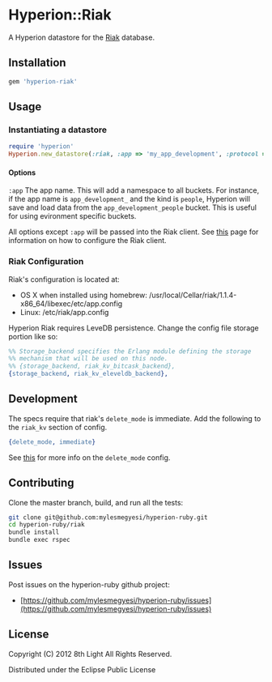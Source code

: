 Hyperion::Riak
=============

A Hyperion datastore for the [Riak](http://basho.com/products/riak-overview/) database.

## Installation

```ruby
gem 'hyperion-riak'
```

## Usage

### Instantiating a datastore

```ruby
require 'hyperion'
Hyperion.new_datastore(:riak, :app => 'my_app_development', :protocol => :pbc)
```

#### Options

`:app` The app name. This will add a namespace to all buckets. For instance, if the app name is `app_development_` and the kind is `people`, Hyperion will save and load data from the `app_development_people` bucket. This is useful for using evironment specific buckets.

All options except `:app` will be passed into the Riak client. See [this](https://github.com/basho/riak-ruby-client/wiki/Connecting-to-Riak) page for information on how to configure the Riak client. 

### Riak Configuration

Riak's configuration is located at:

* OS X when installed using homebrew: /usr/local/Cellar/riak/1.1.4-x86_64/libexec/etc/app.config
* Linux: /etc/riak/app.config

Hyperion Riak requires LeveDB persistence. Change the config file storage portion like so:

```erlang
%% Storage_backend specifies the Erlang module defining the storage
%% mechanism that will be used on this node.
%% {storage_backend, riak_kv_bitcask_backend},
{storage_backend, riak_kv_eleveldb_backend},
```

## Development

The specs require that riak's `delete_mode` is immediate. Add the following to the `riak_kv` section of config.

```erlang
{delete_mode, immediate}
```

See [this](http://lists.basho.com/pipermail/riak-users_lists.basho.com/2011-October/006048.html) for more info on the `delete_mode` config.

## Contributing

Clone the master branch, build, and run all the tests:

``` bash
git clone git@github.com:mylesmegyesi/hyperion-ruby.git
cd hyperion-ruby/riak
bundle install
bundle exec rspec
```

## Issues

Post issues on the hyperion-ruby github project:

* [https://github.com/mylesmegyesi/hyperion-ruby/issues](https://github.com/mylesmegyesi/hyperion-ruby/issues)


## License

Copyright (C) 2012 8th Light All Rights Reserved.

Distributed under the Eclipse Public License
